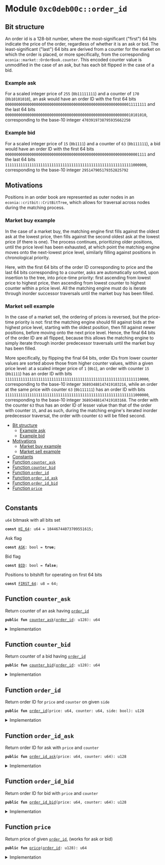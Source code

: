 
<a name="0xc0deb00c_order_id"></a>

# Module `0xc0deb00c::order_id`


<a name="@Bit_structure_0"></a>

## Bit structure


An order id is a 128-bit number, where the most-significant
("first") 64 bits indicate the price of the order, regardless of
whether it is an ask or bid. The least-significant ("last") 64 bits
are derived from a counter for the market on which the order is
placed, or more specifically, from the corresponding
<code>econia::market::OrderBook.counter</code>. This encoded counter value is
unmodified in the case of an ask, but has each bit flipped in the
case of a bid.


<a name="@Example_ask_1"></a>

### Example ask


For a scaled integer price of <code>255</code> (<code>0b11111111</code>) and a counter of
<code>170</code> (<code>0b10101010</code>), an ask would have an order ID with the
first 64 bits
<code>0000000000000000000000000000000000000000000000000000000011111111</code>
and the last 64 bits
<code>0000000000000000000000000000000000000000000000000000000010101010</code>,
corresponding to the base-10 integer <code>4703919738795935662250</code>


<a name="@Example_bid_2"></a>

### Example bid


For a scaled integer price of <code>15</code> (<code>0b1111</code>) and a counter of <code>63</code>
(<code>0b111111</code>), a bid would have an order ID with the first 64 bits
<code>0000000000000000000000000000000000000000000000000000000000001111</code>
and the last 64 bits
<code>1111111111111111111111111111111111111111111111111111111111000000</code>,
corresponding to the base-10 integer <code>295147905179352825792</code>


<a name="@Motivations_3"></a>

## Motivations


Positions in an order book are represented as outer nodes in an
<code>econia::critbit::CritBitTree</code>, which allows for traversal across
nodes during the matching process.


<a name="@Market_buy_example_4"></a>

### Market buy example


In the case of a market buy, the matching engine first fills against
the oldest ask at the lowest price, then fills against the second
oldest ask at the lowest price (if there is one). The process
continues, prioritizing older positions, until the price level has
been exhausted, at which point the matching engine moves onto the
next-lowest price level, similarly filling against positions in
chronological priority.

Here, with the first 64 bits of the order ID corresponding to price
and the last 64 bits corresponding to a counter, asks are
automatically sorted, upon insertion to the tree, into price-time
priority: first ascending from lowest price to highest price, then
ascending from lowest counter to highest counter within a price
level. All the matching engine must do is iterate through inorder
successor traversals until the market buy has been filled.


<a name="@Market_sell_example_5"></a>

### Market sell example


In the case of a market sell, the ordering of prices is reversed,
but the price-time priority is not: first the matching engine should
fill against bids at the highest price level, starting with the
oldest position, then fill against newer positions, before moving
onto the next price level. Hence, the final 64 bits of the order ID
are all flipped, because this allows the matching engine to simply
iterate through inorder predecessor traversals until the market buy
has been filled.

More specifically, by flipping the final 64 bits, order IDs from
lower counter values are sorted above those from higher counter
values, within a given price level: at a scaled integer price of
<code>1</code> (<code>0b1</code>), an order with counter <code>15</code> (<code>0b1111</code>) has an order ID
with bits
<code>11111111111111111111111111111111111111111111111111111111111110000</code>,
corresponding to the base-10 integer <code>36893488147419103216</code>, while
an order at the same price with counter <code>63</code> (<code>0b111111</code>) has an
order ID with bits
<code>11111111111111111111111111111111111111111111111111111111111000000</code>,
corresponding to the base-10 integer <code>36893488147419103168</code>. The
order with the counter <code>63</code> thus has an order ID of lesser value
than that of the order with counter <code>15</code>, and as such, during the
matching engine's iterated inorder predecessor traversal, the
order with counter <code>63</code> will be filled second.


-  [Bit structure](#@Bit_structure_0)
    -  [Example ask](#@Example_ask_1)
    -  [Example bid](#@Example_bid_2)
-  [Motivations](#@Motivations_3)
    -  [Market buy example](#@Market_buy_example_4)
    -  [Market sell example](#@Market_sell_example_5)
-  [Constants](#@Constants_6)
-  [Function `counter_ask`](#0xc0deb00c_order_id_counter_ask)
-  [Function `counter_bid`](#0xc0deb00c_order_id_counter_bid)
-  [Function `order_id`](#0xc0deb00c_order_id_order_id)
-  [Function `order_id_ask`](#0xc0deb00c_order_id_order_id_ask)
-  [Function `order_id_bid`](#0xc0deb00c_order_id_order_id_bid)
-  [Function `price`](#0xc0deb00c_order_id_price)


<pre><code></code></pre>



<a name="@Constants_6"></a>

## Constants


<a name="0xc0deb00c_order_id_HI_64"></a>

<code>u64</code> bitmask with all bits set


<pre><code><b>const</b> <a href="order_id.md#0xc0deb00c_order_id_HI_64">HI_64</a>: u64 = 18446744073709551615;
</code></pre>



<a name="0xc0deb00c_order_id_ASK"></a>

Ask flag


<pre><code><b>const</b> <a href="order_id.md#0xc0deb00c_order_id_ASK">ASK</a>: bool = <b>true</b>;
</code></pre>



<a name="0xc0deb00c_order_id_BID"></a>

Bid flag


<pre><code><b>const</b> <a href="order_id.md#0xc0deb00c_order_id_BID">BID</a>: bool = <b>false</b>;
</code></pre>



<a name="0xc0deb00c_order_id_FIRST_64"></a>

Positions to bitshift for operating on first 64 bits


<pre><code><b>const</b> <a href="order_id.md#0xc0deb00c_order_id_FIRST_64">FIRST_64</a>: u8 = 64;
</code></pre>



<a name="0xc0deb00c_order_id_counter_ask"></a>

## Function `counter_ask`

Return counter of an ask having <code><a href="order_id.md#0xc0deb00c_order_id">order_id</a></code>


<pre><code><b>public</b> <b>fun</b> <a href="order_id.md#0xc0deb00c_order_id_counter_ask">counter_ask</a>(<a href="order_id.md#0xc0deb00c_order_id">order_id</a>: u128): u64
</code></pre>



<details>
<summary>Implementation</summary>


<pre><code><b>public</b> <b>fun</b> <a href="order_id.md#0xc0deb00c_order_id_counter_ask">counter_ask</a>(
    <a href="order_id.md#0xc0deb00c_order_id">order_id</a>: u128
): u64 {
    (<a href="order_id.md#0xc0deb00c_order_id">order_id</a> & (<a href="order_id.md#0xc0deb00c_order_id_HI_64">HI_64</a> <b>as</b> u128) <b>as</b> u64)
}
</code></pre>



</details>

<a name="0xc0deb00c_order_id_counter_bid"></a>

## Function `counter_bid`

Return counter of a bid having <code><a href="order_id.md#0xc0deb00c_order_id">order_id</a></code>


<pre><code><b>public</b> <b>fun</b> <a href="order_id.md#0xc0deb00c_order_id_counter_bid">counter_bid</a>(<a href="order_id.md#0xc0deb00c_order_id">order_id</a>: u128): u64
</code></pre>



<details>
<summary>Implementation</summary>


<pre><code><b>public</b> <b>fun</b> <a href="order_id.md#0xc0deb00c_order_id_counter_bid">counter_bid</a>(
    <a href="order_id.md#0xc0deb00c_order_id">order_id</a>: u128
): u64 {
    (<a href="order_id.md#0xc0deb00c_order_id">order_id</a> & (<a href="order_id.md#0xc0deb00c_order_id_HI_64">HI_64</a> <b>as</b> u128) <b>as</b> u64) ^ <a href="order_id.md#0xc0deb00c_order_id_HI_64">HI_64</a>
}
</code></pre>



</details>

<a name="0xc0deb00c_order_id_order_id"></a>

## Function `order_id`

Return order ID for <code>price</code> and <code>counter</code> on given <code>side</code>


<pre><code><b>public</b> <b>fun</b> <a href="order_id.md#0xc0deb00c_order_id">order_id</a>(price: u64, counter: u64, side: bool): u128
</code></pre>



<details>
<summary>Implementation</summary>


<pre><code><b>public</b> <b>fun</b> <a href="order_id.md#0xc0deb00c_order_id">order_id</a>(
    price: u64,
    counter: u64,
    side: bool
): u128 {
    // Return corresponding order ID type based on side
    <b>if</b> (side == <a href="order_id.md#0xc0deb00c_order_id_ASK">ASK</a>) <a href="order_id.md#0xc0deb00c_order_id_order_id_ask">order_id_ask</a>(price, counter) <b>else</b>
        <a href="order_id.md#0xc0deb00c_order_id_order_id_bid">order_id_bid</a>(price, counter)
}
</code></pre>



</details>

<a name="0xc0deb00c_order_id_order_id_ask"></a>

## Function `order_id_ask`

Return order ID for ask with <code>price</code> and <code>counter</code>


<pre><code><b>public</b> <b>fun</b> <a href="order_id.md#0xc0deb00c_order_id_order_id_ask">order_id_ask</a>(price: u64, counter: u64): u128
</code></pre>



<details>
<summary>Implementation</summary>


<pre><code><b>public</b> <b>fun</b> <a href="order_id.md#0xc0deb00c_order_id_order_id_ask">order_id_ask</a>(
    price: u64,
    counter: u64
): u128 {
    (price <b>as</b> u128) &lt;&lt; <a href="order_id.md#0xc0deb00c_order_id_FIRST_64">FIRST_64</a> | (counter <b>as</b> u128)
}
</code></pre>



</details>

<a name="0xc0deb00c_order_id_order_id_bid"></a>

## Function `order_id_bid`

Return order ID for bid with <code>price</code> and <code>counter</code>


<pre><code><b>public</b> <b>fun</b> <a href="order_id.md#0xc0deb00c_order_id_order_id_bid">order_id_bid</a>(price: u64, counter: u64): u128
</code></pre>



<details>
<summary>Implementation</summary>


<pre><code><b>public</b> <b>fun</b> <a href="order_id.md#0xc0deb00c_order_id_order_id_bid">order_id_bid</a>(
    price: u64,
    counter: u64
): u128 {
    (price <b>as</b> u128) &lt;&lt; <a href="order_id.md#0xc0deb00c_order_id_FIRST_64">FIRST_64</a> | (counter ^ <a href="order_id.md#0xc0deb00c_order_id_HI_64">HI_64</a> <b>as</b> u128)
}
</code></pre>



</details>

<a name="0xc0deb00c_order_id_price"></a>

## Function `price`

Return price of given <code><a href="order_id.md#0xc0deb00c_order_id">order_id</a></code>, (works for ask or bid)


<pre><code><b>public</b> <b>fun</b> <a href="order_id.md#0xc0deb00c_order_id_price">price</a>(<a href="order_id.md#0xc0deb00c_order_id">order_id</a>: u128): u64
</code></pre>



<details>
<summary>Implementation</summary>


<pre><code><b>public</b> <b>fun</b> <a href="order_id.md#0xc0deb00c_order_id_price">price</a>(<a href="order_id.md#0xc0deb00c_order_id">order_id</a>: u128): u64 {(<a href="order_id.md#0xc0deb00c_order_id">order_id</a> &gt;&gt; <a href="order_id.md#0xc0deb00c_order_id_FIRST_64">FIRST_64</a> <b>as</b> u64)}
</code></pre>



</details>
